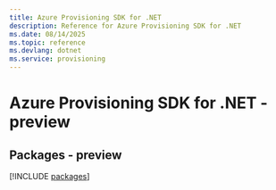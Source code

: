```yaml
---
title: Azure Provisioning SDK for .NET
description: Reference for Azure Provisioning SDK for .NET
ms.date: 08/14/2025
ms.topic: reference
ms.devlang: dotnet
ms.service: provisioning
---
```

# Azure Provisioning SDK for .NET - preview
## Packages - preview
[!INCLUDE [packages](provisioning-index.md)]
